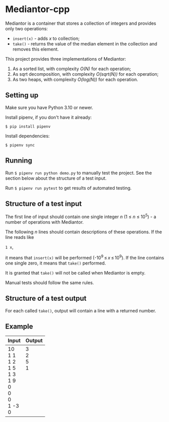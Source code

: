 # Mediantor-cpp
 
Mediantor is a container that stores a collection of integers and provides only two operations:

* `insert(x)` - adds _x_ to collection;
* `take()` - returns the value of the median element in the collection and removes this element.

This project provides three implementations of Mediantor:

1. As a sorted list, with complexity _O(N)_ for each operation;
2. As sqrt decomposition, with complexity _O(sqrt(N))_ for each operation;
3. As two heaps, with complexity _O(log(N))_ for each operation.

## Setting up

Make sure you have Python 3.10 or newer.

Install pipenv, if you don't have it already:

```
$ pip install pipenv
```

Install dependencies:

```
$ pipenv sync
```

## Running

Run `$ pipenv run python demo.py` to manually test the project. See the section below about the structure of a test input.

Run `$ pipenv run pytest` to get results of automated testing.

## Structure of a test input

The first line of input should contain one single integer _n_ (1 ≤ _n_ ≤ 10<sup>5</sup>) - a number of operations with Mediantor.

The following _n_ lines should contain descriptions of these operations. If the line reads like

`1 x`,

it means that `insert(x)` will be performed (-10<sup>9</sup> ≤ _x_ ≤ 10<sup>9</sup>). If the line contains one single zero, it means that `take()` performed.

It is granted that `take()` will not be called when Mediantor is empty.

Manual tests should follow the same rules.

## Structure of a test output

For each called `take()`, output will contain a line with a returned number.

## Example

| Input       | Output      |
| ----------- | ----------- |
| 10<br>1 1<br>1 2<br>1 5<br>1 3<br>1 9<br>0<br>0<br>0<br>1 -3<br>0<br> | 3<br>2<br>5<br>1<br><br><br><br><br><br><br><br> |
